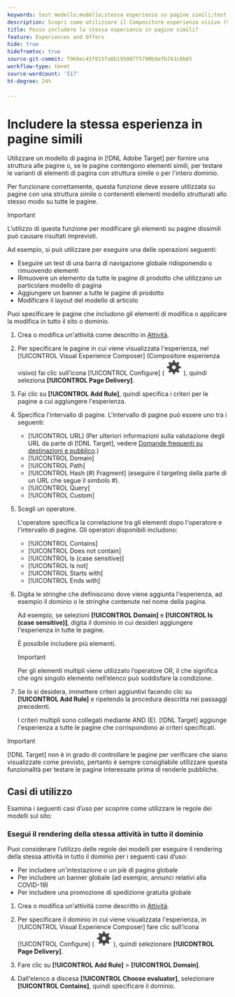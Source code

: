 ```yaml
---
keywords: test modello;modello;stessa esperienza su pagine simili;test template
description: Scopri come utilizzare il Compositore esperienza visivo (VEC) di Adobe [!DNL Target] per includere la stessa esperienza in più pagine con struttura simile o contenenti gli stessi elementi modello.
title: Posso includere la stessa esperienza in pagine simili?
feature: Experiences and Offers
hide: true
hidefromtoc: true
source-git-commit: f968ec45f015fa0b195007f5790b9efb743c8b65
workflow-type: tm+mt
source-wordcount: '517'
ht-degree: 24%

---
```


# Includere la stessa esperienza in pagine simili

Utilizzare un modello di pagina in [!DNL Adobe Target] per fornire una struttura alle pagine o, se le pagine contengono elementi simili, per testare le varianti di elementi di pagina con struttura simile o per l&#39;intero dominio.

Per funzionare correttamente, questa funzione deve essere utilizzata su pagine con una struttura simile o contenenti elementi modello strutturati allo stesso modo su tutte le pagine.

>[!IMPORTANT]
>
>L’utilizzo di questa funzione per modificare gli elementi su pagine dissimili può causare risultati imprevisti.

Ad esempio, si può utilizzare per eseguire una delle operazioni seguenti:

* Eseguire un test di una barra di navigazione globale ridisponendo o rimuovendo elementi
* Rimuovere un elemento da tutte le pagine di prodotto che utilizzano un particolare modello di pagina
* Aggiungere un banner a tutte le pagine di prodotto
* Modificare il layout del modello di articolo

Puoi specificare le pagine che includono gli elementi di modifica o applicare la modifica in tutto il sito o dominio.

1. Crea o modifica un&#39;attività come descritto in [Attività](/help/main/c-activities/activities.md#concept_D317A95A1AB54674BA7AB65C7985BA03).

1. Per specificare le pagine in cui viene visualizzata l&#39;esperienza, nel [!UICONTROL Visual Experience Composer] (Compositore esperienza visivo) fai clic sull&#39;icona [!UICONTROL Configure] ( ![icona Configura](/help/main/assets/icons/Setting.svg) ), quindi seleziona **[!UICONTROL Page Delivery]**.

1. Fai clic su **[!UICONTROL Add Rule]**, quindi specifica i criteri per le pagine a cui aggiungere l&#39;esperienza.

1. Specifica l&#39;intervallo di pagine. L&#39;intervallo di pagine può essere uno tra i seguenti:

   * [!UICONTROL URL] (Per ulteriori informazioni sulla valutazione degli URL da parte di [!DNL Target], vedere [Domande frequenti su destinazioni e pubblico](/help/main/c-target/c-troubleshooting-targets-and-audiences/troubleshooting-targets-and-audiences.md).)
   * [!UICONTROL Domain]
   * [!UICONTROL Path]
   * [!UICONTROL Hash (#) Fragment] (eseguire il targeting della parte di un URL che segue il simbolo #).
   * [!UICONTROL Query]
   * [!UICONTROL Custom]

1. Scegli un operatore.

   L&#39;operatore specifica la correlazione tra gli elementi dopo l&#39;operatore e l&#39;intervallo di pagine. Gli operatori disponibili includono:

   * [!UICONTROL Contains]
   * [!UICONTROL Does not contain]
   * [!UICONTROL Is (case sensitive)]
   * [!UICONTROL Is not]
   * [!UICONTROL Starts with]
   * [!UICONTROL Ends with]

1. Digita le stringhe che definiscono dove viene aggiunta l&#39;esperienza, ad esempio il dominio o le stringhe contenute nel nome della pagina.

   Ad esempio, se selezioni **[!UICONTROL Domain]** e **[!UICONTROL Is (case sensitive)]**, digita il dominio in cui desideri aggiungere l&#39;esperienza in tutte le pagine.

   È possibile includere più elementi.

   >[!IMPORTANT]
   >
   >Per gli elementi multipli viene utilizzato l’operatore OR, il che significa che ogni singolo elemento nell’elenco può soddisfare la condizione.

1. Se lo si desidera, immettere criteri aggiuntivi facendo clic su **[!UICONTROL Add Rule]** e ripetendo la procedura descritta nei passaggi precedenti.

   I criteri multipli sono collegati mediante AND (E). [!DNL Target] aggiunge l&#39;esperienza a tutte le pagine che corrispondono ai criteri specificati.

>[!IMPORTANT]
>
> [!DNL Target] non è in grado di controllare le pagine per verificare che siano visualizzate come previsto, pertanto è sempre consigliabile utilizzare questa funzionalità per testare le pagine interessate prima di renderle pubbliche.

## Casi di utilizzo

Esamina i seguenti casi d’uso per scoprire come utilizzare le regole dei modelli sul sito:

### Esegui il rendering della stessa attività in tutto il dominio

Puoi considerare l’utilizzo delle regole dei modelli per eseguire il rendering della stessa attività in tutto il dominio per i seguenti casi d’uso:

* Per includere un&#39;intestazione o un piè di pagina globale
* Per includere un banner globale (ad esempio, annunci relativi alla COVID-19)
* Per includere una promozione di spedizione gratuita globale

1. Crea o modifica un&#39;attività come descritto in [Attività](/help/main/c-activities/activities.md#concept_D317A95A1AB54674BA7AB65C7985BA03).

1. Per specificare il dominio in cui viene visualizzata l&#39;esperienza, in [!UICONTROL Visual Experience Composer] fare clic sull&#39;icona [!UICONTROL Configure] ( ![icona Configura](/help/main/assets/icons/Setting.svg) ), quindi selezionare **[!UICONTROL Page Delivery]**.

1. Fare clic su **[!UICONTROL Add Rule]** > **[!UICONTROL Domain]**.

1. Dall&#39;elenco a discesa **[!UICONTROL Choose evaluator]**, selezionare **[!UICONTROL Contains]**, quindi specificare il dominio.
